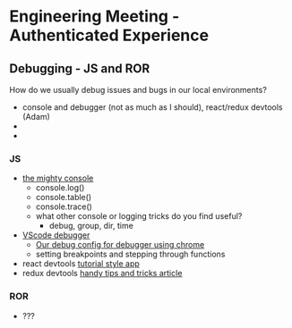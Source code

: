# Engineering Meeting - Authenticated Experience

## Debugging - JS and ROR

How do we usually debug issues and bugs in our local environments?

- console and debugger (not as much as I should), react/redux devtools (Adam)
-
-

### JS
- [the mighty console](https://developer.mozilla.org/en-US/docs/Web/API/console)
  - console.log()
  - console.table()
  - console.trace()
  - what other console or logging tricks do you find useful?
    - debug, group, dir, time
- [VScode debugger](https://code.visualstudio.com/docs/editor/debugging)
  - [Our debug config for debugger using chrome](https://github.com/department-of-veterans-affairs/vets-website/blob/main/.vscode/launch.json)
  - setting breakpoints and stepping through functions
- react devtools [tutorial style app](https://react-devtools-tutorial.vercel.app)
- redux devtools [handy tips and tricks article](https://blog.logrocket.com/redux-devtools-tips-tricks-for-faster-debugging/)

### ROR

- ??? 
